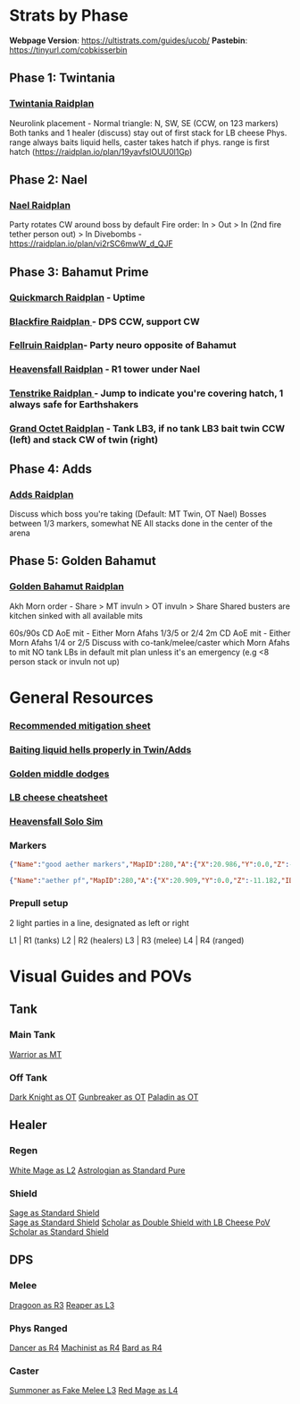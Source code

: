 # __Strats by Phase__
**Webpage Version**: https://ultistrats.com/guides/ucob/
**Pastebin**: https://tinyurl.com/cobkisserbin
## Phase 1: Twintania
### [Twintania Raidplan](https://raidplan.io/plan/9WEG4AEGVdru3hyF)
Neurolink placement - Normal triangle: N, SW, SE (CCW, on 123 markers)
Both tanks and 1 healer (discuss) stay out of first stack for LB cheese
Phys. range always baits liquid hells, caster takes hatch if phys. range is first hatch (https://raidplan.io/plan/19yavfslOUU0l1Gp)
## Phase 2: Nael
### [Nael Raidplan](https://raidplan.io/plan/DpoJr4oE_kGz_gRU)
Party rotates CW around boss by default
Fire order: In > Out > In (2nd fire tether person out) > In
Divebombs - https://raidplan.io/plan/vi2rSC6mwW_d_QJF
## Phase 3: Bahamut Prime
### [Quickmarch Raidplan](https://raidplan.io/plan/3zSKK0DXeJgCLadx) - Uptime
### [Blackfire Raidplan ](https://raidplan.io/plan/BJPnHRQMEsmOyapB) - DPS CCW, support CW
### [Fellruin Raidplan](https://raidplan.io/plan/-83d6AilbZGqba3j)- Party neuro opposite of Bahamut
### [Heavensfall Raidplan](https://raidplan.io/plan/NGpZ9S-3kiLsDzAY) - R1 tower under Nael
### [Tenstrike Raidplan ](https://raidplan.io/plan/2wu2LOy8wKhG29Tr) - Jump to indicate you're covering hatch, 1 always safe for Earthshakers
### [Grand Octet Raidplan](https://raidplan.io/plan/iunTUxGNwjAGF_7K) - Tank LB3, if no tank LB3 bait twin CCW (left) and stack CW of twin (right)
## Phase 4: Adds
### [Adds Raidplan](https://raidplan.io/plan/AMEhnLbUmlTb7ij3)
Discuss which boss you're taking (Default: MT Twin, OT Nael)
Bosses between 1/3 markers, somewhat NE
All stacks done in the center of the arena
## Phase 5: Golden Bahamut
### [Golden Bahamut Raidplan](https://raidplan.io/plan/Y4WRFLhdHSQ7oLN_)
Akh Morn order - Share > MT invuln > OT invuln > Share
Shared busters are kitchen sinked with all available mits

60s/90s CD AoE mit - Either Morn Afahs 1/3/5 or 2/4
2m CD AoE mit - Either Morn Afahs 1/4 or 2/5
Discuss with co-tank/melee/caster which Morn Afahs to mit
NO tank LBs in default mit plan unless it's an emergency (e.g <8 person stack or invuln not up)
# __General Resources__
### [Recommended mitigation sheet](https://tinyurl.com/ucobmitty)
###  [Baiting liquid hells properly in Twin/Adds](https://youtu.be/9DDTla_pbL0)
###  [Golden middle dodges](https://youtu.be/ZbrTfoIxRdE)
###  [LB cheese cheatsheet](https://imgur.com/a/FNTZDGV)
###  [Heavensfall Solo Sim](https://drive.google.com/file/d/1eNgGqA4VAPT0f3wwt37n2UHqrOF4kfuI/view)
###  Markers

```json
{"Name":"good aether markers","MapID":280,"A":{"X":20.986,"Y":0.0,"Z":-11.02,"ID":0,"Active":true},"B":{"X":9.315,"Y":0.0,"Z":21.971,"ID":1,"Active":true},"C":{"X":-19.999,"Y":0.0,"Z":11.772,"ID":2,"Active":true},"D":{"X":0.0,"Y":0.0,"Z":9.0,"ID":3,"Active":true},"One":{"X":0.0,"Y":0.0,"Z":-8.0,"ID":4,"Active":true},"Two":{"X":-8.0,"Y":0.0,"Z":5.0,"ID":5,"Active":true},"Three":{"X":8.0,"Y":0.0,"Z":5.0,"ID":6,"Active":true},"Four":{"X":0.0,"Y":0.0,"Z":0.0,"ID":7,"Active":true}}
```

```json
{"Name":"aether pf","MapID":280,"A":{"X":20.909,"Y":0.0,"Z":-11.182,"ID":0,"Active":true},"B":{"X":7.807,"Y":0.0,"Z":21.795,"ID":1,"Active":true},"C":{"X":-21.84,"Y":0.0,"Z":8.076,"ID":2,"Active":true},"D":{"X":5.03,"Y":0.0,"Z":-2.578,"ID":3,"Active":true},"One":{"X":0.122,"Y":0.0,"Z":-6.96,"ID":4,"Active":true},"Two":{"X":-7.505,"Y":0.0,"Z":5.109,"ID":5,"Active":true},"Three":{"X":7.947,"Y":0.0,"Z":5.375,"ID":6,"Active":true},"Four":{"X":0.21,"Y":0.0,"Z":8.838,"ID":7,"Active":true}}
```

### Prepull setup
2 light parties in a line, designated as left or right

L1 | R1  (tanks)
L2 | R2  (healers)
L3 | R3  (melee)
L4 | R4  (ranged)
# __Visual Guides and POVs__
## Tank
### Main Tank
[Warrior as MT](<https://www.twitch.tv/videos/2149278406>)
### Off Tank
[Dark Knight as OT](<https://youtu.be/vItzlrnxWmk>) 
[Gunbreaker as OT](<https://www.twitch.tv/videos/2149285445>)
[Paladin as OT](<https://www.twitch.tv/videos/2149285444>) 
## Healer
### Regen
[White Mage as L2](<https://youtu.be/AsPmtKceRK8>) 
[Astrologian as Standard Pure](<https://www.youtube.com/watch?v=Dp57n8JKR2g>) 
### Shield
[Sage as Standard Shield](<https://www.youtube.com/watch?v=g32wYmFLBdY>)  
[Sage as Standard Shield](<https://www.twitch.tv/videos/2149317774>) 
[Scholar as Double Shield with LB Cheese PoV](<https://www.twitch.tv/videos/2149316281>) 
[Scholar as Standard Shield](<https://www.twitch.tv/videos/2149314421>) 
## DPS
###  Melee
[Dragoon as R3](<https://www.twitch.tv/videos/2151969303>)
[Reaper as L3](<https://youtu.be/9xU6oZZ3FSc>)
### Phys Ranged
[Dancer as R4](<https://www.youtube.com/watch?v=jLjT5N-zZEw>)
[Machinist as R4](<https://www.twitch.tv/videos/2156088309>)
[Bard as R4](<https://www.twitch.tv/videos/2149287702>)
### Caster
[Summoner as Fake Melee L3](<https://www.twitch.tv/videos/2149551673>)
[Red Mage as L4](<https://www.youtube.com/watch?v=GuYzjaZsjFU>)